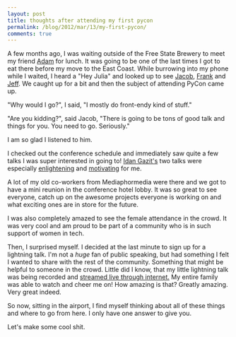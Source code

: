 ```yaml
---
layout: post
title: thoughts after attending my first pycon
permalink: /blog/2012/mar/13/my-first-pycon/
comments: true
---
```


A few months ago, I was waiting outside of the Free State Brewery to meet my friend [Adam](http://www.adamfast.com/) for lunch. It was going to be one of the last times I got to eat there before my move to the East Coast. While burrowing into my phone while I waited, I heard a "Hey Julia" and looked up to see [Jacob](http://jacobian.org/), [Frank](http://www.frankwiles.com/) and [Jeff](http://twitter.com/webology/). We caught up for a bit and then the subject of attending PyCon came up.

"Why would I go?", I said, "I mostly do front-endy kind of stuff."

"Are you kidding?", said Jacob, "There is going to be tons of good talk and things for you. You need to go. Seriously."

I am so glad I listened to him.

I checked out the conference schedule and immediately saw quite a few talks I was super interested in going to! [Idan Gazit's](http://gazit.me/) two talks were especially [enlightening](http://lanyrd.com/2012/pycon/spckb/) and [motivating](http://www.youtube.com/watch?v=vfYul2E56fo) for me.

A lot of my old co-workers from Mediaphormedia were there and we got to have a mini reunion in the conference hotel lobby. It was so great to see everyone, catch up on the awesome projects everyone is working on and what exciting ones are in store for the future.

I was also completely amazed to see the female attendance in the crowd. It was very cool and am proud to be part of a community who is in such support of women in tech.

Then, I surprised myself. I decided at the last minute to sign up for a lightning talk. I'm not a _huge_ fan of public speaking, but had something I felt I wanted to share with the rest of the community. Something that might be helpful to someone in the crowd. Little did I know, that my little lightning talk was being recorded and [streamed live through internet.](http://www.youtube.com/watch?v=eLuscpu4xA0) My entire family was able to watch and cheer me on! How amazing is that? Greatly amazing. Very great indeed.

So now, sitting in the airport, I find myself thinking about all of these things and where to go from here. I only have one answer to give you.

Let's make some cool shit.